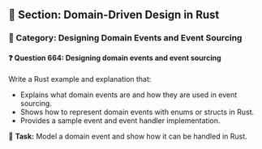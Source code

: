 ## 📘 Section: Domain-Driven Design in Rust
### 🔹 Category: Designing Domain Events and Event Sourcing
#### ❓ Question 664: Designing domain events and event sourcing

Write a Rust example and explanation that:

- Explains what domain events are and how they are used in event sourcing.
- Shows how to represent domain events with enums or structs in Rust.
- Provides a sample event and event handler implementation.

🔧 **Task:** Model a domain event and show how it can be handled in Rust.
